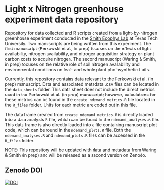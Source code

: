 # Light x Nitrogen greenhouse experiment data repository
Repository for data collected and R scripts created from a light-by-nitrogen greenhouse experiment conducted in the [Smith Ecophys Lab](http://www.smithecophyslab.com/) at Texas Tech University. Two manuscripts are being written from this experiment. The first manuscript (Perkowski et al., in prep) focuses on the effects of light availability, nitrogen availability, and nitrogen acquisition strategy on plant carbon costs to acquire nitrogen. The second manuscript (Waring & Smith, in prep) focuses on the relative role of soil nitrogen availability and environmental conditions on leaf- and whole plant photosynthetic traits.

Currently, this repository contains data relevant to the Perkowski et al. (in prep) manuscript. Data and associated metadata .csv files can be located in the `data_sheets` folder. This data sheet does not include the direct metrics used in the Perkowski et al. (in prep) manuscript; however, calculations for these metrics can be found in the `create_ndemand_metrics.R` file located in the `R_files` folder. Units for each metric are coded out in this file.

The data frame created from `create_ndemand_metrics.R` is directly loaded into a data analysis R file, which can be found in the `ndemand_analyses.R` file. This data frame is also directly loaded into a file containing manuscript plot code, which can be found in the `ndemand_plots.R` file. Both the `ndemand_analyses.R` and `ndemand_plots.R` files can be accessed in the `R_files` folder.

NOTE: This repository will be updated with data and metadata from Waring & Smith (in prep) and will be released as a second version on Zenodo.

## Zenodo DOI
[![DOI](https://zenodo.org/badge/304118064.svg)](https://zenodo.org/badge/latestdoi/304118064)
